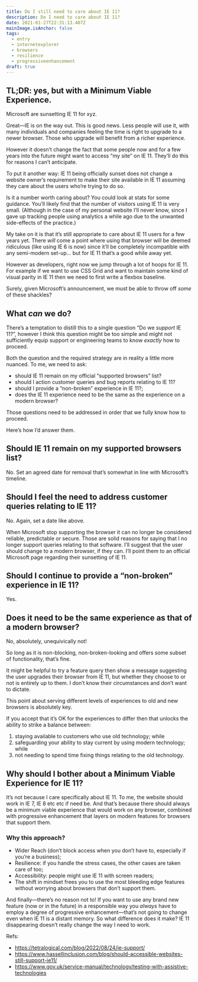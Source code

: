 ```yaml
---
title: Do I still need to care about IE 11?
description: Do I need to care about IE 11?
date: 2021-01-27T22:31:13.407Z
mainImage.isAnchor: false
tags:
  - entry
  - internetexplorer
  - browsers
  - resilience
  - progressiveenhancement
draft: true
---
```

TL;DR: yes, but with a Minimum Viable Experience. 
---

Microsoft are sunsetting IE 11 for xyz.

Great—IE is on the way out. This is good news. Less people will use it, with many individuals and companies feeling the time is right to upgrade to a newer browser. Those who upgrade will benefit from a richer experience.

However it doesn’t change the fact that some people now and for a few years into the future might want to access “my site” on IE 11. They’ll do this for reasons I can’t anticipate.

To put it another way: IE 11 being officially sunset does not change a website owner’s requirement to make their site available in IE 11 assuming they care about the users who’re trying to do so.

Is it a number worth caring about? You could look at stats for some guidance. You’ll likely find that the number of visitors using IE 11 is very small. (Although in the case of my personal website I’ll never know, since I gave up tracking people using analytics a while ago due to the unwanted side-effects of the practice.)

My take on it is that it’s still appropriate to care about IE 11 users for a few years yet. There _will_ come a point where using that browser will be deemed ridiculous (like using IE 6 is now) since it’ll be completely incompatible with any semi-modern set-up… but for IE 11 that’s a good while away yet.

However as developers, right now we jump through a lot of hoops for IE 11. For example if we want to use CSS Grid and want to maintain some kind of visual parity in IE 11 then we need to first write a flexbox baseline.

Surely, given Microsoft’s announcement, we must be able to throw off _some_ of these shackles?

## What _can_ we do?

There’s a temptation to distill this to a single question “Do we _support_ IE 11?”, however I think this question might be too simple and might not sufficiently equip support or engineering teams to know _exactly_ how to proceed. 

Both the question and the required strategy are in reality a little more nuanced. To me, we need to ask: 

- should IE 11 remain on my official “supported browsers” list?
- should I action customer queries and bug reports relating to IE 11?
- should I provide a “non-broken” experience in IE 11?; 
- does the IE 11 experience need to be the same as the experience on a modern browser?

Those questions need to be addressed in order that we fully know how to proceed. 

Here’s how I’d answer them.

## Should IE 11 remain on my supported browsers list?

No. Set an agreed date for removal that’s somewhat in line with Microsoft’s timeline.

## Should I feel the need to address customer queries relating to IE 11?

No. Again, set a date like above.

When Microsoft stop supporting the browser it can no longer be considered reliable, predictable or secure. Those are solid reasons for saying that I no longer support queries relating to that software. I’ll suggest that the user should change to a modern browser, if they can. I’ll point them to an official Microsoft page regarding their sunsetting of IE 11.

## Should I continue to provide a “non-broken” experience in IE 11?

Yes.

## Does it need to be the same experience as that of a modern browser?

No, absolutely, unequivically not!

So long as it is non-blocking, non-broken-looking and offers some subset of functionality, that’s fine. 

It might be helpful to try a feature query then show a message suggesting the user upgrades their browser from IE 11, but whether they choose to or not is entirely up to them. I don’t know their circumstances and don’t want to dictate.

This point about serving different levels of experiences to old and new browsers is absolutely key.

If you accept that it’s OK for the experiences to differ then that unlocks the ability to strike a balance between: 

1. staying available to customers who use old technology; while 
2. safeguarding your ability to stay current by using modern technology; while
3. not needing to spend time fixing things relating to the old technology.

## Why should I bother about a Minimum Viable Experience for IE 11?

It’s not because I care specifically about IE 11. To me, the website should work in IE 7, IE 8 etc etc if need be. And that’s because there should always be a minimum viable experience that would work on any browser, combined with progressive enhancement that layers on modern features for browsers that support them. 

### Why this approach? 

- Wider Reach (don’t block access when you don’t have to, especially if you’re a business); 
- Resilience: if you handle the stress cases, the other cases are taken care of too;
- Accessibility: people might use IE 11 with screen readers; 
- The shift in mindset frees you to use the most bleeding edge features without worrying about browsers that don’t support them. 

And finally—there’s no reason not to! If you want to use any brand new feature (now or in the future) in a responsible way you _always_ have to employ a degree of progressive enhancement—that’s not going to change even when IE 11 is a distant memory. So what difference does it make? IE 11 disappearing doesn’t really change the way I need to work.

Refs:
- https://tetralogical.com/blog/2022/08/24/ie-support/
- https://www.hassellinclusion.com/blog/should-accessible-websites-still-support-ie11/
- https://www.gov.uk/service-manual/technology/testing-with-assistive-technologies
